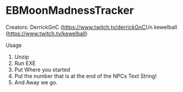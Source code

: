# EBMoonMadnessTracker

Creators:
  DerrickGnC (https://www.twitch.tv/derrickGnC)/n
  kewelball (https://www.twitch.tv/kewelball)
  
Usage

1. Unzip
2. Run EXE 
3. Put Where you started
4. Put the number that is at the end of the NPCs Text String! 
5. And Away we go. 
